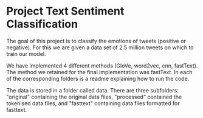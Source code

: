 # Project Text Sentiment Classification

The goal of this project is to classify the emotions of tweets (positive or negative). For this we are given a data set of 2.5 million tweets on which to train our model.

We have implemented 4 different methods (GloVe, word2vec, cnn, fastText). The method we retained for the final implementation was fastText. In each of the corresponding folders is a readme explaining how to run the code.

The data is stored in a folder called data. There are three subfolders: "original" containing the original data files, "processed" contained the tokenised data files, and "fasttext" containing data files formatted for fasttext.